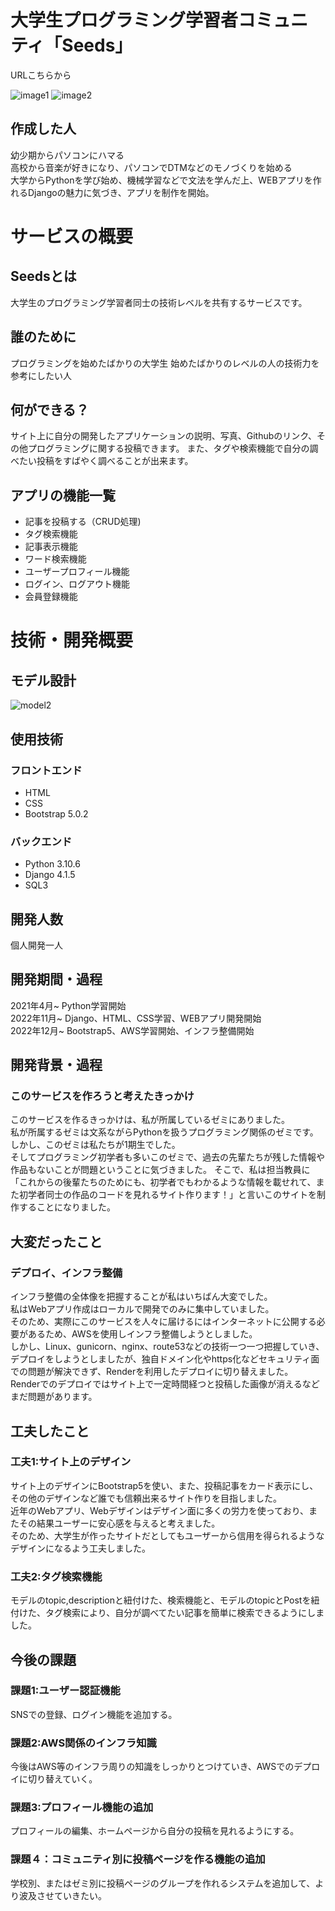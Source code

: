# 大学生プログラミング学習者コミュニティ「Seeds」

URLこちらから

![image1](project-images/project-images.png)
![image2](project-images/project-images2.png)
## 作成した人

幼少期からパソコンにハマる  
高校から音楽が好きになり、パソコンでDTMなどのモノづくりを始める  
大学からPythonを学び始め、機械学習などで文法を学んだ上、WEBアプリを作れるDjangoの魅力に気づき、アプリを制作を開始。

# サービスの概要

## Seedsとは

大学生のプログラミング学習者同士の技術レベルを共有するサービスです。

## 誰のために

プログラミングを始めたばかりの大学生
始めたばかりのレベルの人の技術力を参考にしたい人

## 何ができる？
サイト上に自分の開発したアプリケーションの説明、写真、Githubのリンク、その他プログラミングに関する投稿できます。 
また、タグや検索機能で自分の調べたい投稿をすばやく調べることが出来ます。

## アプリの機能一覧

- 記事を投稿する（CRUD処理)  
- タグ検索機能  
- 記事表示機能  
- ワード検索機能  
- ユーザープロフィール機能  
- ログイン、ログアウト機能  
- 会員登録機能  

 
# 技術・開発概要

## モデル設計

![model2](project-images/model2.png)

## 使用技術

### フロントエンド  
- HTML   
- CSS  
- Bootstrap 5.0.2  

### バックエンド  
- Python 3.10.6
- Django 4.1.5  
- SQL3  

## 開発人数

個人開発一人

## 開発期間・過程

2021年4月~ Python学習開始  
2022年11月~ Django、HTML、CSS学習、WEBアプリ開発開始  
2022年12月~ Bootstrap5、AWS学習開始、インフラ整備開始  

## 開発背景・過程

### このサービスを作ろうと考えたきっかけ
このサービスを作るきっかけは、私が所属しているゼミにありました。  
私が所属するゼミは文系ながらPythonを扱うプログラミング関係のゼミです。  
しかし、このゼミは私たちが1期生でした。  
そしてプログラミング初学者も多いこのゼミで、過去の先輩たちが残した情報や作品もないことが問題ということに気づきました。
そこで、私は担当教員に「これからの後輩たちのためにも、初学者でもわかるような情報を載せれて、また初学者同士の作品のコードを見れるサイト作ります！」と言いこのサイトを制作することになりました。  

## 大変だったこと

### デプロイ、インフラ整備
インフラ整備の全体像を把握することが私はいちばん大変でした。  
私はWebアプリ作成はローカルで開発でのみに集中していました。  
そのため、実際にこのサービスを人々に届けるにはインターネットに公開する必要があるため、AWSを使用しインフラ整備しようとしました。  
しかし、Linux、gunicorn、nginx、route53などの技術一つ一つ把握していき、デプロイをしようとしましたが、独自ドメイン化やhttps化などセキュリティ面での問題が解決できず、Renderを利用したデプロイに切り替えました。  
Renderでのデプロイではサイト上で一定時間経つと投稿した画像が消えるなどまだ問題があります。  


## 工夫したこと

### 工夫1:サイト上のデザイン  

サイト上のデザインにBootstrap5を使い、また、投稿記事をカード表示にし、その他のデザインなど誰でも信頼出来るサイト作りを目指しました。  
近年のWebアプリ、Webデザインはデザイン面に多くの労力を使っており、またその結果ユーザーに安心感を与えると考えました。  
そのため、大学生が作ったサイトだとしてもユーザーから信用を得られるようなデザインになるよう工夫しました。  

### 工夫2:タグ検索機能  

モデルのtopic,descriptionと紐付けた、検索機能と、モデルのtopicとPostを紐付けた、タグ検索により、自分が調べてたい記事を簡単に検索できるようにしました。

## 今後の課題  

### 課題1:ユーザー認証機能  

SNSでの登録、ログイン機能を追加する。  
 

### 課題2:AWS関係のインフラ知識  

今後はAWS等のインフラ周りの知識をしっかりとつけていき、AWSでのデプロイに切り替えていく。  

### 課題3:プロフィール機能の追加  

プロフィールの編集、ホームページから自分の投稿を見れるようにする。  

### 課題４：コミュニティ別に投稿ページを作る機能の追加
学校別、またはゼミ別に投稿ページのグループを作れるシステムを追加して、より波及させていきたい。
